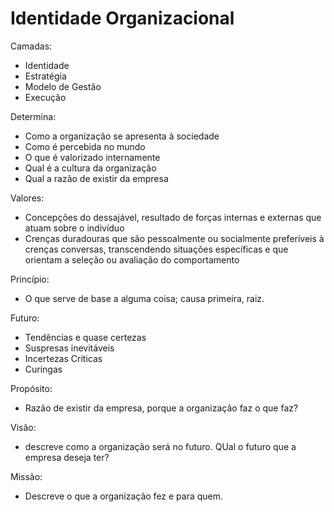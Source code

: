 # Identidade Organizacional 

Camadas:
- Identidade
- Estratégia
- Modelo de Gestão
- Execução

Determina:
- Como a organização se apresenta à sociedade
- Como é percebida no mundo
- O que é valorizado internamente
- Qual é a cultura da organização
- Qual a razão de existir da empresa

Valores:
- Concepções do dessajável, resultado de forças internas e externas que atuam sobre o indivíduo
- Crenças duradouras que são pessoalmente ou socialmente preferíveis à crenças conversas, transcendendo situações específicas e que orientam a seleção ou avaliação do comportamento

Princípio:
- O que serve de base a alguma coisa; causa primeira, raiz.

Futuro:
- Tendências e quase certezas
- Suspresas inevitáveis
- Incertezas Críticas
- Curingas


Propósito:
- Razão de existir da empresa, porque a organização faz o que faz?

Visão:
- descreve como a organização será no futuro. QUal o futuro que a empresa deseja ter?
  
Missão:
- Descreve o que a organização fez e para quem.
